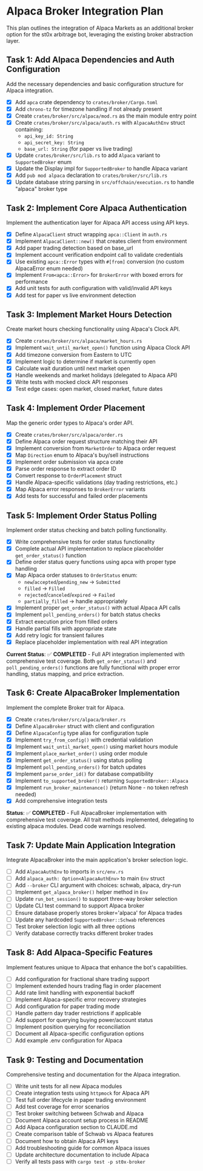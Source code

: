 # Alpaca Broker Integration Plan

This plan outlines the integration of Alpaca Markets as an additional broker
option for the st0x arbitrage bot, leveraging the existing broker abstraction
layer.

## Task 1: Add Alpaca Dependencies and Auth Configuration

Add the necessary dependencies and basic configuration structure for Alpaca
integration.

- [x] Add `apca` crate dependency to `crates/broker/Cargo.toml`
- [x] Add `chrono-tz` for timezone handling if not already present
- [x] Create `crates/broker/src/alpaca/mod.rs` as the main module entry point
- [x] Create `crates/broker/src/alpaca/auth.rs` with `AlpacaAuthEnv` struct
      containing:
  - `api_key_id: String`
  - `api_secret_key: String`
  - `base_url: String` (for paper vs live trading)
- [x] Update `crates/broker/src/lib.rs` to add `Alpaca` variant to
      `SupportedBroker` enum
- [x] Update the Display impl for `SupportedBroker` to handle Alpaca variant
- [x] Add `pub mod alpaca` declaration to `crates/broker/src/lib.rs`
- [x] Update database string parsing in `src/offchain/execution.rs` to handle
      "alpaca" broker type

## Task 2: Implement Core Alpaca Authentication

Implement the authentication layer for Alpaca API access using API keys.

- [x] Define `AlpacaClient` struct wrapping `apca::Client` in `auth.rs`
- [x] Implement `AlpacaClient::new()` that creates client from environment
- [x] Add paper trading detection based on base_url
- [x] Implement account verification endpoint call to validate credentials
- [x] Use existing `apca::Error` types with `#[from]` conversion (no custom
      AlpacaError enum needed)
- [x] Implement `From<apca::Error>` for `BrokerError` with boxed errors for
      performance
- [x] Add unit tests for auth configuration with valid/invalid API keys
- [x] Add test for paper vs live environment detection

## Task 3: Implement Market Hours Detection

Create market hours checking functionality using Alpaca's Clock API.

- [x] Create `crates/broker/src/alpaca/market_hours.rs`
- [x] Implement `wait_until_market_open()` function using Alpaca Clock API
- [x] Add timezone conversion from Eastern to UTC
- [x] Implement logic to determine if market is currently open
- [x] Calculate wait duration until next market open
- [x] Handle weekends and market holidays (delegated to Alpaca API)
- [x] Write tests with mocked clock API responses
- [x] Test edge cases: open market, closed market, future dates

## Task 4: Implement Order Placement

Map the generic order types to Alpaca's order API.

- [x] Create `crates/broker/src/alpaca/order.rs`
- [x] Define Alpaca order request structure matching their API
- [x] Implement conversion from `MarketOrder` to Alpaca order request
- [x] Map `Direction` enum to Alpaca's buy/sell instructions
- [x] Implement order submission via apca crate
- [x] Parse order response to extract order ID
- [x] Convert response to `OrderPlacement` struct
- [x] Handle Alpaca-specific validations (day trading restrictions, etc.)
- [x] Map Alpaca error responses to `BrokerError` variants
- [x] Add tests for successful and failed order placements

## Task 5: Implement Order Status Polling

Implement order status checking and batch polling functionality.

- [x] Write comprehensive tests for order status functionality
- [x] Complete actual API implementation to replace placeholder
      `get_order_status()` function
- [x] Define order status query functions using apca with proper type handling
- [x] Map Alpaca order statuses to `OrderStatus` enum:
  - `new`/`accepted`/`pending_new` → `Submitted`
  - `filled` → `Filled`
  - `rejected`/`canceled`/`expired` → `Failed`
  - `partially_filled` → handle appropriately
- [x] Implement proper `get_order_status()` with actual Alpaca API calls
- [x] Implement `poll_pending_orders()` for batch status checks
- [x] Extract execution price from filled orders
- [x] Handle partial fills with appropriate state
- [x] Add retry logic for transient failures
- [x] Replace placeholder implementation with real API integration

**Current Status**: ✅ **COMPLETED** - Full API integration implemented with
comprehensive test coverage. Both `get_order_status()` and
`poll_pending_orders()` functions are fully functional with proper error
handling, status mapping, and price extraction.

## Task 6: Create AlpacaBroker Implementation

Implement the complete Broker trait for Alpaca.

- [x] Create `crates/broker/src/alpaca/broker.rs`
- [x] Define `AlpacaBroker` struct with client and configuration
- [x] Define `AlpacaConfig` type alias for configuration tuple
- [x] Implement `try_from_config()` with credential validation
- [x] Implement `wait_until_market_open()` using market hours module
- [x] Implement `place_market_order()` using order module
- [x] Implement `get_order_status()` using status polling
- [x] Implement `poll_pending_orders()` for batch updates
- [x] Implement `parse_order_id()` for database compatibility
- [x] Implement `to_supported_broker()` returning `SupportedBroker::Alpaca`
- [x] Implement `run_broker_maintenance()` (return None - no token refresh
      needed)
- [x] Add comprehensive integration tests

**Status**: ✅ **COMPLETED** - Full AlpacaBroker implementation with
comprehensive test coverage. All trait methods implemented, delegating to
existing alpaca modules. Dead code warnings resolved.

## Task 7: Update Main Application Integration

Integrate AlpacaBroker into the main application's broker selection logic.

- [ ] Add `AlpacaAuthEnv` to imports in `src/env.rs`
- [ ] Add `alpaca_auth: Option<AlpacaAuthEnv>` to main `Env` struct
- [ ] Add `--broker` CLI argument with choices: schwab, alpaca, dry-run
- [ ] Implement `get_alpaca_broker()` helper method in `Env`
- [ ] Update `run_bot_session()` to support three-way broker selection
- [ ] Update CLI test command to support Alpaca broker
- [ ] Ensure database properly stores broker='alpaca' for Alpaca trades
- [ ] Update any hardcoded `SupportedBroker::Schwab` references
- [ ] Test broker selection logic with all three options
- [ ] Verify database correctly tracks different broker trades

## Task 8: Add Alpaca-Specific Features

Implement features unique to Alpaca that enhance the bot's capabilities.

- [ ] Add configuration for fractional share trading support
- [ ] Implement extended hours trading flag in order placement
- [ ] Add rate limit handling with exponential backoff
- [ ] Implement Alpaca-specific error recovery strategies
- [ ] Add configuration for paper trading mode
- [ ] Handle pattern day trader restrictions if applicable
- [ ] Add support for querying buying power/account status
- [ ] Implement position querying for reconciliation
- [ ] Document all Alpaca-specific configuration options
- [ ] Add example .env configuration for Alpaca

## Task 9: Testing and Documentation

Comprehensive testing and documentation for the Alpaca integration.

- [ ] Write unit tests for all new Alpaca modules
- [ ] Create integration tests using `httpmock` for Alpaca API
- [ ] Test full order lifecycle in paper trading environment
- [ ] Add test coverage for error scenarios
- [ ] Test broker switching between Schwab and Alpaca
- [ ] Document Alpaca account setup process in README
- [ ] Add Alpaca configuration section to CLAUDE.md
- [ ] Create comparison table of Schwab vs Alpaca features
- [ ] Document how to obtain Alpaca API keys
- [ ] Add troubleshooting guide for common Alpaca issues
- [ ] Update architecture documentation to include Alpaca
- [ ] Verify all tests pass with `cargo test -p st0x-broker`
